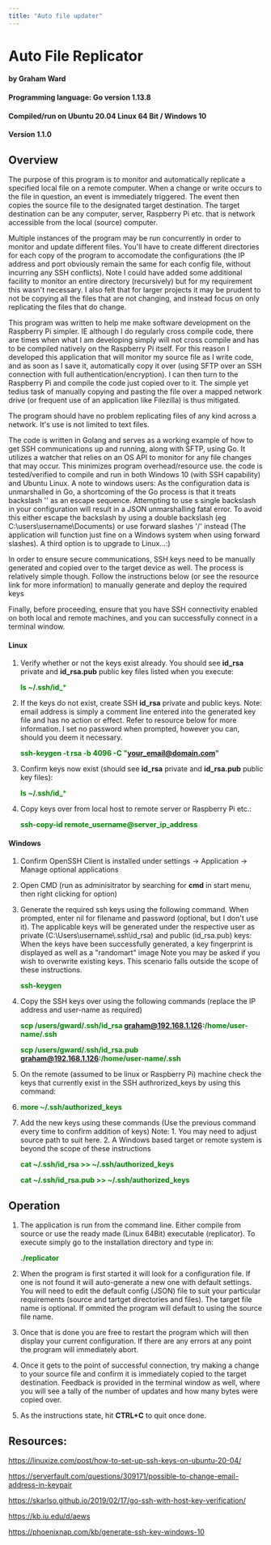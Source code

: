 ```yaml
---
title: "Auto file updater"
---
```

# Auto File Replicator
#### by Graham Ward
#### Programming language: Go version 1.13.8
#### Compiled/run on Ubuntu 20.04 Linux 64 Bit / Windows 10
#### Version 1.1.0


## Overview
The purpose of this program is to monitor and automatically replicate a specified local file on a remote computer. When a change or write occurs to the file in question, an event is immediately triggered. The event then copies the source file to the designated target destination. The target destination can be any computer, server, Raspberry Pi etc. that is network accessible from the local (source) computer.

Multiple instances of the program may be run concurrently in order to monitor and update different files. You'll have to create different directories for each copy of the program to accomodate the configurations (the IP address and port obviously remain the same for each config file, without incurring any SSH conflicts). Note I could have added some additional facility to monitor an entire directory (recursively) but for my requirement this wasn't necessary. I also felt that for larger projects it may be prudent to not be copying all the files that are not changing, and instead focus on only replicating the files that do change.

This program was written to help me make software development on the Raspberry Pi simpler. IE although I do regularly cross compile code, there are times when what I am developing simply will not cross compile and has to be compiled natively on the Raspberry Pi itself. For this reason I developed this application that will monitor my source file as I write code, and as soon as I save it, automatically copy it over (using SFTP over an SSH connection with full authentication/encryption). I can then turn to the Raspberry Pi and compile the code just copied over to it. The simple yet tedius task of manually copying and pasting the file over a mapped network drive (or frequent use of an application like Filezilla) is thus mitigated.

The program should have no problem replicating files of any kind across a network. It's use is not limited to text files.

The code is written in Golang and serves as a working example of how to get SSH communications up and running, along with SFTP, using Go. It utilizes a watcher that relies on an OS API to monitor for any file changes that may occur. This minimizes program overhead/resource use.
the code is tested/verified to compile and run in both Windows 10 (with SSH capability) and Ubuntu Linux. A note to windows users: As the configuration data is unmarshalled in Go, a shortcoming of the Go process is that it treats backslash '\' as an escape sequence. Attempting to use s single backslash in your configuration will result in a JSON unmarshalling fatal error. To avoid this either escape the backslash by using a double backslash (eg C:\\users\\username\\Documents) or use forward slashes '/' instead (The application will function just fine on a Windows system when using forward slashes). A third option is to upgrade to Linux...:)

In order to ensure secure communications, SSH keys need to be manually generated and copied over to the target device as well. The process is relatively simple though.
Follow the instructions below (or see the resource link for more information) to manually generate and deploy the required keys

Finally, before proceeding, ensure that you have SSH connectivity enabled on both local and remote machines, and you can successfully connect in a terminal window.

#### Linux
1. Verify whether or not the keys exist already. You should see **id_rsa** private and **id_rsa.pub** public key files listed when you execute:
   
      <span style="color:green">**ls ~/.ssh/id_***</span>

2. If the keys do not exist, create SSH **id_rsa** private and public keys.
         Note: email address is simply a comment line entered into the generated key file and has no action or effect.
               Refer to resource below for more information.
               I set no password when prompted, however you can, should you deem it necessary.

      <span style="color:green">**ssh-keygen -t rsa -b 4096 -C "your_email@domain.com"**</span>

3. Confirm keys now exist (should see **id_rsa** private and **id_rsa.pub** public key files):
   
      <span style="color:green">**ls ~/.ssh/id_***</span>

4. Copy keys over from local host to remote server or Raspberry Pi etc.:
   
      <span style="color:green">**ssh-copy-id remote_username@server_ip_address**</span>


#### Windows

1. Confirm OpenSSH Client is installed under settings -> Application -> Manage optional applications

2. Open CMD (run as adminisitrator by searching for **cmd** in start menu, then right clicking for option)

3. Generate the required ssh keys using the following command. When prompted, enter nil for filename and password (optional, but I don't use it).
    The applicable keys will be generated under the respective user as private (C:\Users\username\\.ssh\id_rsa) and public (id_rsa.pub) keys:
    When the keys have been successfully generated, a key fingerprint is displayed as well as a "randomart" image
    Note you may be asked if you wish to overwrite existing keys. This scenario falls outside the scope of these instructions.
    
    <span style="color:green">**ssh-keygen**</span>

4. Copy the SSH keys over using the following commands (replace the IP address and user-name as required)

    <span style="color:green">**scp /users/gward/.ssh/id_rsa graham@192.168.1.126:/home/user-name/.ssh**</span>
    
    <span style="color:green">**scp /users/gward/.ssh/id_rsa.pub graham@192.168.1.126:/home/user-name/.ssh**</span>

5. On the remote (assumed to be linux or Raspberry Pi) machine check the keys that currently exist in the SSH authrorized_keys by using this command:
6. 
    <span style="color:green">**more ~/.ssh/authorized_keys**</span>

7. Add the new keys using these commands (Use the previous command every time to confirm addition of keys)
    Note: 1. You may need to adjust source path to suit here.
          2. A Windows based target or remote system is beyond the scope of these instructions


    <span style="color:green">**cat ~/.ssh/id_rsa >> ~/.ssh/authorized_keys**</span>
    
    <span style="color:green">**cat ~/.ssh/id_rsa.pub >> ~/.ssh/authorized_keys**</span>

## Operation

1. The application is run from the command line. Either compile from source or use the ready made (Linux 64Bit) executable (replicator). To execute simply go to the installation directory and type in:
   
   <span style="color:green">**./replicator**</span>

2. When the program is first started it will look for a configuration file. If one is not found it will auto-generate a new one with default settings.
   You will need to edit the default config (JSON) file to suit your particular requirements (source and tartget directories and files).
   The target file name is optional. If ommited the program will default to using the source file name.

3. Once that is done you are free to restart the program which will then display your current configuration. If there are any errors at any point the program will immediately abort.

4. Once it gets to the point of successful connection, try making a change to your source file and confirm it is immediately copied to the target destination. Feedback is provided in the terminal window as well, where you will see a tally of the number of updates and how many bytes were copied over.

5. As the instructions state, hit **CTRL+C** to quit once done.

## Resources:

https://linuxize.com/post/how-to-set-up-ssh-keys-on-ubuntu-20-04/

https://serverfault.com/questions/309171/possible-to-change-email-address-in-keypair

https://skarlso.github.io/2019/02/17/go-ssh-with-host-key-verification/

https://kb.iu.edu/d/aews

https://phoenixnap.com/kb/generate-ssh-key-windows-10
